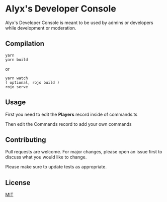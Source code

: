 # Alyx's Developer Console

Alyx's Developer Console is meant to be used by admins or developers while development or moderation.

## Compilation

```shell
yarn
yarn build
```

or

```shell
yarn watch
( optional, rojo build )
rojo serve
```

## Usage

First you need to edit the **Players** record inside of commands.ts

Then edit the Commands record to add your own commands

## Contributing

Pull requests are welcome. For major changes, please open an issue first
to discuss what you would like to change.

Please make sure to update tests as appropriate.

## License

[MIT](https://choosealicense.com/licenses/mit/)
